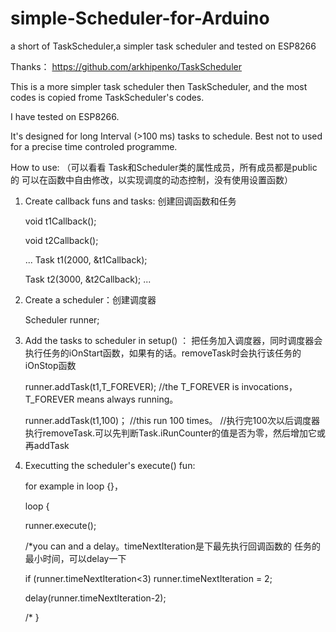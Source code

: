 # simple-Scheduler-for-Arduino
a short of TaskScheduler,a simpler task scheduler and tested on ESP8266


Thanks：
  https://github.com/arkhipenko/TaskScheduler
  
This is a more simpler task scheduler then TaskScheduler, and the most codes is copied frome TaskScheduler's codes.

I have tested on ESP8266.

It's designed for long Interval (>100 ms) tasks to schedule. Best not to used for a precise time controled programme.

How to use: （可以看看 Task和Scheduler类的属性成员，所有成员都是public的 可以在函数中自由修改，以实现调度的动态控制，没有使用设置函数）
  1. Create callback funs and tasks: 创建回调函数和任务
  
      void t1Callback();
      
      void t2Callback();
      
      ...
      Task t1(2000, &t1Callback);
      
      Task t2(3000, &t2Callback);
      ...
      
  2. Create a scheduler：创建调度器
  
      Scheduler runner;
      
  3. Add the tasks to scheduler in setup() ：
  把任务加入调度器，同时调度器会执行任务的iOnStart函数，如果有的话。removeTask时会执行该任务的iOnStop函数
  
      runner.addTask(t1,T_FOREVER);      //the T_FOREVER is invocations，T_FOREVER means always running。
      
      runner.addTask(t1,100)；           //this run 100 times。
      //执行完100次以后调度器执行removeTask.可以先判断Task.iRunCounter的值是否为零，然后增加它或再addTask
      
  4. Executting the scheduler's execute() fun:
  
        for example in loop {}，
        
        loop {
        
        runner.execute();
        
        /*you can and a delay。timeNextIteration是下最先执行回调函数的 任务的最小时间，可以delay一下
              
        if (runner.timeNextIteration<3) runner.timeNextIteration = 2;
        
        delay(runner.timeNextIteration-2);
        
        /*
        }
        
